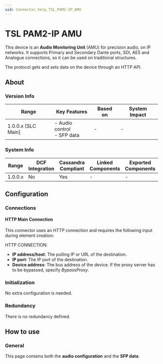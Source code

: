 ```yaml
---
uid: Connector_help_TSL_PAM2-IP_AMU
---
```


# TSL PAM2-IP AMU

This device is an **Audio Monitoring Unit** (AMU) for precision audio, on IP networks. It supports Primary and Secondary Dante ports, SDI, AES and Analogue connections, so it can be used on traditional structures.

The protocol gets and sets data on the device through an HTTP API.

## About

### Version Info

| Range              | Key Features                  | Based on | System Impact |
|--------------------|-------------------------------|----------|---------------|
| 1.0.0.x [SLC Main] | - Audio control<br>- SFP data | -        | -             |

### System Info

| Range     | DCF Integration     | Cassandra Compliant     | Linked Components     | Exported Components     |
|-----------|---------------------|-------------------------|-----------------------|-------------------------|
| 1.0.0.x   | No                  | Yes                     | -                     | -                       |

## Configuration

### Connections

#### HTTP Main Connection

This connector uses an HTTP connection and requires the following input during element creation:

HTTP CONNECTION:

- **IP address/host**: The polling IP or URL of the destination.
- **IP port**: The IP port of the destination.
- **Device address**: The bus address of the device. If the proxy server has to be bypassed, specify *BypassProxy*.

### Initialization

No extra configuration is needed.

### Redundancy

There is no redundancy defined.

## How to use

### General

This page contains both the **audio configuration** and the **SFP data**.
